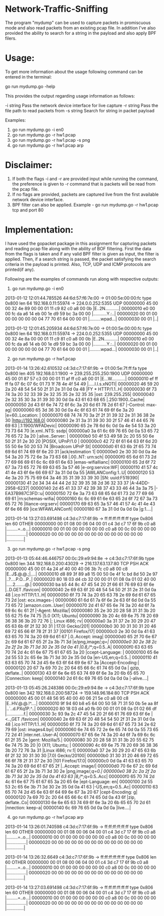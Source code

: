 # Network-Traffic-Sniffing

The program "mydump" can be used to capture packets in promiscuous mode and also read packets from an existing pcap file. In addition I've also provided the ability to search for a string in the payload and also apply BPF filers.

# Usage:

To get more information about the usage following command can be entered in the terminal: 

go run mydump.go -help

This provides the output regarding usage information as follows:

  -i string
    	Pass the network device interface for live capture
  -r string
    	Pass the file path to read packets from
  -s string
    	Search for string in packet payload


Examples:

1. go run mydump.go -i en0 
2. go run mydump.go -r hw1.pcap
3. go run mydump.go -r hw1.pcap -s png
4. go run mydump.go -r hw1.pcap arp


# Disclaimer:


1. If both the flags -i and -r are provided input while running the command, the preference is given to -r command that is packets will be read from the pcap file.
2. If no flags are provided, packets are captured live from the first available network device interface.
3. BPF filter can also be applied. Example - go run mydump.go -r hw1.pcap tcp and port 80


# Implementation:


I have used the gopacket package in this assignment for capturing packets and reading pcap file along with the ability of BOF filtering. First the data from the flags is taken and if any valid BPF filter is given as input, the filter is applied. Then, if a search string is passed, the packet satisfying the search criteria in the payload is printed. Also, TCP, UDP and ICMP protocols are printed(if any). 


Following are the examples of commands run along with respective outputs:

1. go run mydump.go -i en0

2013-01-12 12:01:44.785526 44:6d:57:f6:7e:00 -> 01:00:5e:00:00:fc type 0x800 len 64 192.168.0.11:55974 
 -> 224.0.0.252:5355 UDP
00000000  45 00 00 32 4e 89 00 00  01 11 c9 82 c0 a8 00 0b  |E..2N...........|
00000010  e0 00 00 fc da a6 14 eb  00 1e d9 59 bc 3a 00 00  |...........Y.:..|
00000020  00 01 00 00 00 00 00 00  04 77 70 61 64 00 00 01  |.........wpad...|
00000030  00 01                                             |..|

2013-01-12 12:01:45.205934 44:6d:57:f6:7e:00 -> 01:00:5e:00:00:fc type 0x800 len 64 192.168.0.11:55974 
 -> 224.0.0.252:5355 UDP
00000000  45 00 00 32 4e 8a 00 00  01 11 c9 81 c0 a8 00 0b  |E..2N...........|
00000010  e0 00 00 fc da a6 14 eb  00 1e d9 59 bc 3a 00 00  |...........Y.:..|
00000020  00 01 00 00 00 00 00 00  04 77 70 61 64 00 00 01  |.........wpad...|
00000030  00 01                                             |..|

2. go run mydump.go -r hw1.pcap

2013-01-14 13:26:42.610532 c4:3d:c7:17:6f:9b -> 01:00:5e:7f:ff:fa type 0x800 len 405 192.168.0.1:1900 
 -> 239.255.255.250:1900 UDP
00000000  45 00 01 87 57 c3 00 00  01 11 af ff c0 a8 00 01  |E...W...........|
00000010  ef ff ff fa 07 6c 07 6c  01 73 1f 78 4e 4f 54 49  |.....l.l.s.xNOTI|
00000020  46 59 20 2a 20 48 54 54  50 2f 31 2e 31 0d 0a 48  |FY * HTTP/1.1..H|
00000030  6f 73 74 3a 20 32 33 39  2e 32 35 35 2e 32 35 35  |ost: 239.255.255|
00000040  2e 32 35 30 3a 31 39 30  30 0d 0a 43 61 63 68 65  |.250:1900..Cache|
00000050  2d 43 6f 6e 74 72 6f 6c  3a 20 6d 61 78 2d 61 67  |-Control: max-ag|
00000060  65 3d 36 30 0d 0a 4c 6f  63 61 74 69 6f 6e 3a 20  |e=60..Location: |
00000070  68 74 74 70 3a 2f 2f 31  39 32 2e 31 36 38 2e 30  |http://192.168.0|
00000080  2e 31 3a 31 39 30 30 2f  57 46 41 44 65 76 69 63  |.1:1900/WFADevic|
00000090  65 2e 78 6d 6c 0d 0a 4e  54 53 3a 20 73 73 64 70  |e.xml..NTS: ssdp|
000000a0  3a 61 6c 69 76 65 0d 0a  53 65 72 76 65 72 3a 20  |:alive..Server: |
000000b0  50 4f 53 49 58 2c 20 55  50 6e 50 2f 31 2e 30 20  |POSIX, UPnP/1.0 |
000000c0  42 72 6f 61 64 63 6f 6d  20 55 50 6e 50 20 53 74  |Broadcom UPnP St|
000000d0  61 63 6b 2f 65 73 74 69  6d 61 74 69 6f 6e 20 31  |ack/estimation 1|
000000e0  2e 30 30 0d 0a 4e 54 3a  20 75 72 6e 3a 73 63 68  |.00..NT: urn:sch|
000000f0  65 6d 61 73 2d 77 69 66  69 61 6c 6c 69 61 6e 63  |emas-wifiallianc|
00000100  65 2d 6f 72 67 3a 73 65  72 76 69 63 65 3a 57 46  |e-org:service:WF|
00000110  41 57 4c 41 4e 43 6f 6e  66 69 67 3a 31 0d 0a 55  |AWLANConfig:1..U|
00000120  53 4e 3a 20 75 75 69 64  3a 46 35 31 39 33 39 30  |SN: uuid:F519390|
00000130  41 2d 34 34 44 44 2d 32  39 35 38 2d 36 32 33 37  |A-44DD-2958-6237|
00000140  2d 45 41 33 37 42 39 38  37 43 33 46 44 3a 3a 75  |-EA37B987C3FD::u|
00000150  72 6e 3a 73 63 68 65 6d  61 73 2d 77 69 66 69 61  |rn:schemas-wifia|
00000160  6c 6c 69 61 6e 63 65 2d  6f 72 67 3a 73 65 72 76  |lliance-org:serv|
00000170  69 63 65 3a 57 46 41 57  4c 41 4e 43 6f 6e 66 69  |ice:WFAWLANConfi|
00000180  67 3a 31 0d 0a 0d 0a                              |g:1....|

2013-01-14 13:27:03.691498 c4:3d:c7:17:6f:9b -> ff:ff:ff:ff:ff:ff type 0x806 len 60 OTHER
00000000  00 01 08 00 06 04 00 01  c4 3d c7 17 6f 9b c0 a8  |.........=..o...|
00000010  00 01 00 00 00 00 00 00  c0 a8 00 0c 00 00 00 00  |................|
00000020  00 00 00 00 00 00 00 00  00 00 00 00 00 00        |..............|

3. go run mydump.go -r hw1.pcap -s png

2013-01-13 05:44:46.446757 00:0c:29:e9:94:8e -> c4:3d:c7:17:6f:9b type 0x800 len 344 192.168.0.200:43029  -> 216.137.63.137:80 TCP PSH ACK 
00000000  45 00 01 4a 24 af 40 00  40 06 3b 7c c0 a8 00 c8  |E..J$.@.@.;|....|
00000010  d8 89 3f 89 a8 15 00 50  0e 4f 1c bd 8d 50 2e 97  |..?....P.O...P..|
00000020  80 18 03 d4 cb 32 00 00  01 01 08 0a 01 02 40 00  |.....2........@.|
00000030  ba b5 44 8c 47 45 54 20  2f 66 61 76 69 63 6f 6e  |..D.GET /favicon|
00000040  2e 69 63 6f 20 48 54 54  50 2f 31 2e 31 0d 0a 48  |.ico HTTP/1.1..H|
00000050  6f 73 74 3a 20 65 63 78  2e 69 6d 61 67 65 73 2d  |ost: ecx.images-|
00000060  61 6d 61 7a 6f 6e 2e 63  6f 6d 0d 0a 55 73 65 72  |amazon.com..User|
00000070  2d 41 67 65 6e 74 3a 20  4d 6f 7a 69 6c 6c 61 2f  |-Agent: Mozilla/|
00000080  35 2e 30 20 28 58 31 31  3b 20 55 62 75 6e 74 75  |5.0 (X11; Ubuntu|
00000090  3b 20 4c 69 6e 75 78 20  69 36 38 36 3b 20 72 76  |; Linux i686; rv|
000000a0  3a 31 37 2e 30 29 20 47  65 63 6b 6f 2f 32 30 31  |:17.0) Gecko/201|
000000b0  30 30 31 30 31 20 46 69  72 65 66 6f 78 2f 31 37  |00101 Firefox/17|
000000c0  2e 30 0d 0a 41 63 63 65  70 74 3a 20 69 6d 61 67  |.0..Accept: imag|
000000d0  65 2f 70 6e 67 2c 69 6d  61 67 65 2f 2a 3b 71 3d  |e/png,image/*;q=|
000000e0  30 2e 38 2c 2a 2f 2a 3b  71 3d 30 2e 35 0d 0a 41  |0.8,*/*;q=0.5..A|
000000f0  63 63 65 70 74 2d 4c 61  6e 67 75 61 67 65 3a 20  |ccept-Language: |
00000100  65 6e 2d 55 53 2c 65 6e  3b 71 3d 30 2e 35 0d 0a  |en-US,en;q=0.5..|
00000110  41 63 63 65 70 74 2d 45  6e 63 6f 64 69 6e 67 3a  |Accept-Encoding:|
00000120  20 67 7a 69 70 2c 20 64  65 66 6c 61 74 65 0d 0a  | gzip, deflate..|
00000130  43 6f 6e 6e 65 63 74 69  6f 6e 3a 20 6b 65 65 70  |Connection: keep|
00000140  2d 61 6c 69 76 65 0d 0a  0d 0a                    |-alive....|

2013-01-13 05:45:26.248386 00:0c:29:e9:94:8e -> c4:3d:c7:17:6f:9b type 0x800 len 342 192.168.0.200:58724  -> 159.148.96.184:80 TCP PSH ACK 
00000000  45 00 01 48 56 95 40 00  40 06 21 5e c0 a8 00 c8  |E..HV.@.@.!^....|
00000010  9f 94 60 b8 e5 64 00 50  58 71 31 50 0b 5e aa 8f  |..`..d.PXq1P.^..|
00000020  80 18 03 d4 a0 fb 00 00  01 01 08 0a 01 02 66 df  |..............f.|
00000030  3c 93 9a 2c 47 45 54 20  2f 66 61 76 69 63 6f 6e  |<..,GET /favicon|
00000040  2e 69 63 6f 20 48 54 54  50 2f 31 2e 31 0d 0a 48  |.ico HTTP/1.1..H|
00000050  6f 73 74 3a 20 69 6d 61  67 65 73 34 2e 62 79 69  |ost: images4.byi|
00000060  6e 74 65 72 2e 6e 65 74  0d 0a 55 73 65 72 2d 41  |nter.net..User-A|
00000070  67 65 6e 74 3a 20 4d 6f  7a 69 6c 6c 61 2f 35 2e  |gent: Mozilla/5.|
00000080  30 20 28 58 31 31 3b 20  55 62 75 6e 74 75 3b 20  |0 (X11; Ubuntu; |
00000090  4c 69 6e 75 78 20 69 36  38 36 3b 20 72 76 3a 31  |Linux i686; rv:1|
000000a0  37 2e 30 29 20 47 65 63  6b 6f 2f 32 30 31 30 30  |7.0) Gecko/20100|
000000b0  31 30 31 20 46 69 72 65  66 6f 78 2f 31 37 2e 30  |101 Firefox/17.0|
000000c0  0d 0a 41 63 63 65 70 74  3a 20 69 6d 61 67 65 2f  |..Accept: image/|
000000d0  70 6e 67 2c 69 6d 61 67  65 2f 2a 3b 71 3d 30 2e  |png,image/*;q=0.|
000000e0  38 2c 2a 2f 2a 3b 71 3d  30 2e 35 0d 0a 41 63 63  |8,*/*;q=0.5..Acc|
000000f0  65 70 74 2d 4c 61 6e 67  75 61 67 65 3a 20 65 6e  |ept-Language: en|
00000100  2d 55 53 2c 65 6e 3b 71  3d 30 2e 35 0d 0a 41 63  |-US,en;q=0.5..Ac|
00000110  63 65 70 74 2d 45 6e 63  6f 64 69 6e 67 3a 20 67  |cept-Encoding: g|
00000120  7a 69 70 2c 20 64 65 66  6c 61 74 65 0d 0a 43 6f  |zip, deflate..Co|
00000130  6e 6e 65 63 74 69 6f 6e  3a 20 6b 65 65 70 2d 61  |nnection: keep-a|
00000140  6c 69 76 65 0d 0a 0d 0a                           |live....|

4. go run mydump.go -r hw1.pcap arp

2013-01-14 13:26:01.740598 c4:3d:c7:17:6f:9b -> ff:ff:ff:ff:ff:ff type 0x806 len 60 OTHER
00000000  00 01 08 00 06 04 00 01  c4 3d c7 17 6f 9b c0 a8  |.........=..o...|
00000010  00 01 00 00 00 00 00 00  c0 a8 00 0c 00 00 00 00  |................|
00000020  00 00 00 00 00 00 00 00  00 00 00 00 00 00        |..............|

2013-01-14 13:26:32.6649 c4:3d:c7:17:6f:9b -> ff:ff:ff:ff:ff:ff type 0x806 len 60 OTHER
00000000  00 01 08 00 06 04 00 01  c4 3d c7 17 6f 9b c0 a8  |.........=..o...|
00000010  00 01 00 00 00 00 00 00  c0 a8 00 0c 00 00 00 00  |................|
00000020  00 00 00 00 00 00 00 00  00 00 00 00 00 00        |..............|

2013-01-14 13:27:03.691498 c4:3d:c7:17:6f:9b -> ff:ff:ff:ff:ff:ff type 0x806 len 60 OTHER
00000000  00 01 08 00 06 04 00 01  c4 3d c7 17 6f 9b c0 a8  |.........=..o...|
00000010  00 01 00 00 00 00 00 00  c0 a8 00 0c 00 00 00 00  |................|
00000020  00 00 00 00 00 00 00 00  00 00 00 00 00 00        |..............|